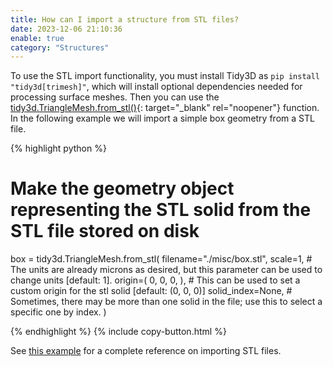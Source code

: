 ```yaml
---
title: How can I import a structure from STL files?
date: 2023-12-06 21:10:36
enable: true
category: "Structures"
---
```

To use the STL import functionality, you must install Tidy3D as&nbsp;`pip install "tidy3d[trimesh]"`, which will install optional dependencies needed for processing surface meshes. Then you can use the [tidy3d.TriangleMesh.from\_stl()](https://docs.flexcompute.com/projects/tidy3d/en/latest/_autosummary/tidy3d.TriangleMesh.html#tidy3d.TriangleMesh.from_stl){: target="_blank" rel="noopener"} function. In the following example we will import a simple box geometry from a STL file.

<div markdown class="code-snippet">{% highlight python %}

# Make the geometry object representing the STL solid from the STL file stored on disk
box = tidy3d.TriangleMesh.from_stl(
    filename="./misc/box.stl",
    scale=1,  # The units are already microns as desired, but this parameter can be used to change units [default: 1].
    origin=(
        0,
        0,
        0,
    ),  # This can be used to set a custom origin for the stl solid [default: (0, 0, 0)]
    solid_index=None,  # Sometimes, there may be more than one solid in the file; use this to select a specific one by index.
)

{% endhighlight %}
{% include copy-button.html %}</div>

See [this example](https://www.flexcompute.com/tidy3d/examples/notebooks/STLImport/) for a complete reference on importing STL files.
